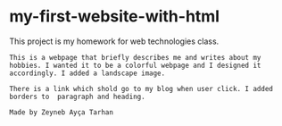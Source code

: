 # my-first-website-with-html
This project is my homework for web technologies class.

    This is a webpage that briefly describes me and writes about my hobbies. I wanted it to be a colorful webpage and I designed it accordingly. I added a landscape image.

    There is a link which shold go to my blog when user click. I added borders to  paragraph and heading.

    Made by Zeyneb Ayça Tarhan

